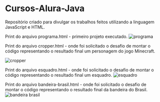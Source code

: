 # Cursos-Alura-Java

Repositório criado para divulgar os trabalhos feitos utilizando a linguagem JavaScript e HTML.

Print do arquivo programa.html - primeiro projeto executado.
![programa](https://user-images.githubusercontent.com/100815122/165873649-15afbaff-0087-4eed-afdb-0836f302570c.jpg)


Print do arquivo cropper.html - onde foi solicitado o desafio de montar o código representando o resultado final um personagem do jogo Minecraft.

![cropper](https://user-images.githubusercontent.com/100815122/165873770-3b1319e9-c4e9-4523-a4d4-1cf6dbbdc0f6.jpg)


Print do arquivo esquadro.html - onde foi solicitado o desafio de montar o código representando o resultado final um esquadro.
![esquadro](https://user-images.githubusercontent.com/100815122/165873822-e9852d57-09fe-4646-b9e5-4462472cc1ca.jpg)


Print do arquivo bandeira-brasil.html - onde foi solicitado o desafio de montar o código representando o resultado final da bandeira do Brasil.
![bandeira brasil](https://user-images.githubusercontent.com/100815122/165873953-c6cdcc75-083b-423c-983b-0c0526f246e2.jpg)






